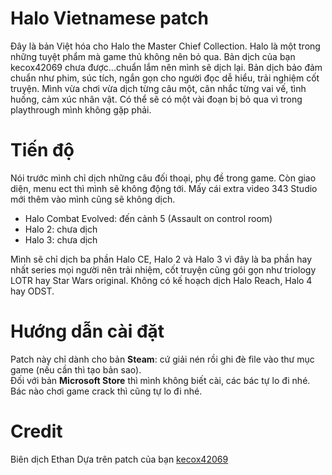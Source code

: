 # Halo Vietnamese patch
Đây là bản Việt hóa cho Halo the Master Chief Collection. Halo là một trong những tuyệt phẩm mà game thủ không nên bỏ qua.
Bản dịch của bạn kecox42069 chưa được...chuẩn lắm nên mình sẽ dịch lại. Bản dịch bảo đảm chuẩn như phim, súc tích, ngắn gọn cho người đọc dễ hiểu, trải nghiệm cốt truyện. Mình vừa chơi vừa dịch từng câu một, cân nhắc từng vai vế, tình huống, cảm xúc nhân vật. Có thể sẽ có một vài đoạn bị bỏ qua vì trong playthrough mình không gặp phải.
# Tiến độ
Nói trước mình chỉ dịch những câu đối thoại, phụ đề trong game. Còn giao diện, menu ect thì mình sẽ không động tới. Mấy cái extra video 343 Studio mới thêm vào mình cũng sẽ không dịch.
- Halo Combat Evolved: đến cảnh 5 (Assault on control room)
- Halo 2: chưa dịch
- Halo 3: chưa dịch

Mình sẽ chỉ dịch ba phần Halo CE, Halo 2 và Halo 3 vì đây là ba phần hay nhất series mọi người nên trải nhiệm, cốt truyện cũng gói gọn như triology LOTR hay Star Wars original. Không có kế hoạch dịch Halo Reach, Halo 4 hay ODST.
# Hướng dẫn cài đặt
Patch này chỉ dành cho bản **Steam**: cứ giải nén rồi ghi đè file vào thư mục game (nếu cần thì tạo bản sao).  
Đối với bản **Microsoft Store** thì mình không biết cài, các bác tự lo đi nhé.  
Bác nào chơi game crack thì cũng tự lo đi nhé.
# Credit
Biên dịch Ethan 
Dựa trên patch của bạn [kecox42069](https://github.com/kecox42069/kecoxviethoa)
